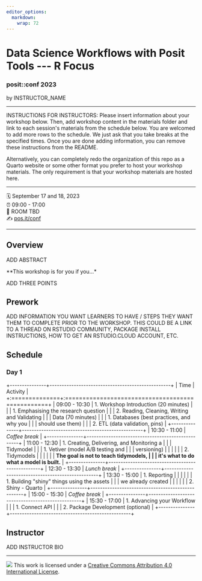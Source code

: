 ```yaml
---
editor_options: 
  markdown: 
    wrap: 72
---
```


# Data Science Workflows with Posit Tools --- R Focus

### posit::conf 2023

by INSTRUCTOR_NAME

------------------------------------------------------------------------

INSTRUCTIONS FOR INSTRUCTORS: Please insert information about your
workshop below. Then, add workshop content in the materials folder and
link to each session's materials from the schedule below. You are
welcomed to add more rows to the schedule. We just ask that you take
breaks at the specified times. Once you are done adding information, you
can remove these instructions from the README.

Alternatively, you can completely redo the organization of this repo as
a Quarto website or some other format you prefer to host your workshop
materials. The only requirement is that your workshop materials are
hosted here.

------------------------------------------------------------------------

:spiral_calendar: September 17 and 18, 2023\
:alarm_clock: 09:00 - 17:00\
:hotel: ROOM TBD\
:writing_hand: [pos.it/conf](http://pos.it/conf)

------------------------------------------------------------------------

## Overview

ADD ABSTRACT

\*\*This workshop is for you if you...\*

ADD THREE POINTS

## Prework

ADD INFORMATION YOU WANT LEARNERS TO HAVE / STEPS THEY WANT THEM TO
COMPLETE PRIOR TO THE WORKSHOP. THIS COULD BE A LINK TO A THREAD ON
RSTUDIO COMMUNITY, PACKAGE INSTALL INSTRUCTIONS, HOW TO GET AN
RSTUDIO.CLOUD ACCOUNT, ETC.

## Schedule

### Day 1

+---------------+--------------------------------------------------+
| Time          | Activity                                         |
+:==============+:=================================================+
| 09:00 - 10:30 | 1.  Workshop Introduction (20 minutes)           |
|               |     1.  Emphasising the research question        |
|               | 2.  Reading, Cleaning, Writing and Validating    |
|               |     Data (70 minutes)                            |
|               |     1.  Databases (best practices, and why you   |
|               |         should use them)                         |
|               |     2.  ETL (data validation, pins)              |
+---------------+--------------------------------------------------+
| 10:30 - 11:00 | *Coffee break*                                   |
+---------------+--------------------------------------------------+
| 11:00 - 12:30 | 1.  Creating, Delivering, and Monitoring a       |
|               |     Tidymodel                                    |
|               |     1.  Vetiver (model A/B testing and           |
|               |         versioning)                              |
|               |                                                  |
|               |     2.  Tidymodels                               |
|               |                                                  |
|               |         **The goal is not to teach tidymodels,   |
|               |         it's what to do what a model is built.** |
+---------------+--------------------------------------------------+
| 12:30 - 13:30 | *Lunch break*                                    |
+---------------+--------------------------------------------------+
| 13:30 - 15:00 | 1.  Reporting                                    |
|               |                                                  |
|               |     1.  Building "shiny" things using the assets |
|               |         we already created                       |
|               |                                                  |
|               |     2.  Shiny - Quarto                           |
+---------------+--------------------------------------------------+
| 15:00 - 15:30 | *Coffee break*                                   |
+---------------+--------------------------------------------------+
| 15:30 - 17:00 | 1.  Advancing your Workflow                      |
|               |     1.  Connect API                              |
|               |     2.  Package Development (optional)           |
+---------------+--------------------------------------------------+

## Instructor

ADD INSTRUCTOR BIO

------------------------------------------------------------------------

![](https://i.creativecommons.org/l/by/4.0/88x31.png) This work is
licensed under a [Creative Commons Attribution 4.0 International
License](https://creativecommons.org/licenses/by/4.0/).
